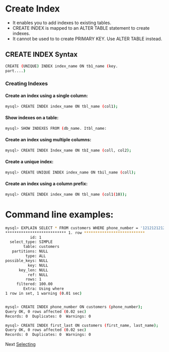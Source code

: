 # Create Index
- It enables you to add indexes to existing tables.
- CREATE INDEX is mapped to an ALTER TABLE statement to create indexes.
- It cannot be used to to create PRIMARY KEY. Use ALTER TABLE instead.
## CREATE INDEX Syntax
```bash
CREATE (UNIQUE) INDEX index_name ON tb1_name (key.
part....)
```
### Creating Indexes
#### Create an index using a single column: 
```bash
mysql> CREATE INDEX index_name ON tbl_name (col1);
```
#### Show indexes on a table:
```bash
mysql> SHOW INDEXES FROM (db_name. Itbl_name:
```
#### Create an index using multiple columns: 
```bash 
mysql> CREATE INDEX Index_name ON tbI_name (coll, col2);
```
#### Create a unique index:
```bash
mysql> CREATE UNIQUE INDEX index_name ON tbil_name (coll);
```
#### Create an index using a column prefix: 
```bash
mysql> CREATE INDEX index_name ON tbl_name (col1(10));
```
# Command line examples:
```bash
mysql> EXPLAIN SELECT * FROM customers WHERE phone_number = '1212121212'\G
*************************** 1. row ***************************
           id: 1
  select_type: SIMPLE
        table: customers
   partitions: NULL
         type: ALL
possible_keys: NULL
          key: NULL
      key_len: NULL
          ref: NULL
         rows: 1
     filtered: 100.00
        Extra: Using where
1 row in set, 1 warning (0.01 sec)


mysql> CREATE INDEX phone_number ON customers (phone_number);
Query OK, 0 rows affected (0.02 sec)
Records: 0  Duplicates: 0  Warnings: 0

mysql> CREATE INDEX first_last ON customers (first_name, last_name);
Query OK, 0 rows affected (0.02 sec)
Records: 0  Duplicates: 0  Warnings: 0
```

Next [Selecting](selecting.md)